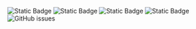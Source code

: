 ![Static Badge](https://img.shields.io/badge/blacklists-61-000000) ![Static Badge](https://img.shields.io/badge/blacklisted-3016188-cc0000) ![Static Badge](https://img.shields.io/badge/whitelisted-2254-00CC00) ![Static Badge](https://img.shields.io/badge/streaming_blacklist-28107-000000) ![GitHub issues](https://img.shields.io/github/issues/fabriziosalmi/blacklists)
